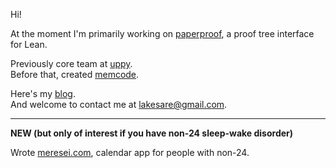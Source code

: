 Hi!

At the moment I'm primarily working on <a href="https://github.com/Paper-Proof/paper-proof">paperproof</a>, a proof tree interface for Lean.

Previously core team at <a href="https://github.com/transloadit/uppy">uppy</a>.  
Before that, created <a href="https://github.com/lakesare/memcode">memcode</a>.

Here's my <a href="https://lakesare.brick.do/">blog</a>.  
And welcome to contact me at lakesare@gmail.com.  

___

**NEW (but only of interest if you have non-24 sleep-wake disorder)**

Wrote <a href="https://meresei.com/">meresei.com</a>, calendar app for people with non-24.
